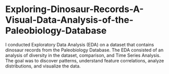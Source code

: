 # Exploring-Dinosaur-Records-A-Visual-Data-Analysis-of-the-Paleobiology-Database
I conducted Exploratory Data Analysis (EDA) on a dataset that contains dinosaur records from the Paleobiology Database. The EDA consisted of an analysis of diversity in the dataset, comparison, and Time Series Analysis. The goal was to discover patterns, understand feature correlations, analyze distributions, and visualize the data.
